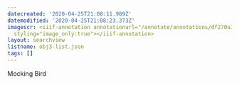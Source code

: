 ```yaml
---
datecreated: '2020-04-25T21:08:11.989Z'
datemodified: '2020-04-25T21:08:23.373Z'
imagescr: <iiif-annotation annotationurl="/annotate/annotations/df270a16-8738-11ea-bf78-5254008afee6.json"
  styling="image_only:true"></iiif-annotation>
layout: searchview
listname: obj3-list.json
tags: []
---
```

Mocking Bird